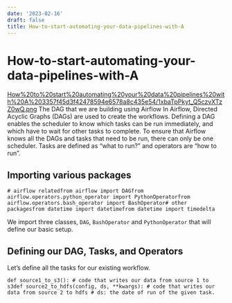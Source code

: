 ```yaml
---
date: '2023-02-16'
draft: false
title: How-to-start-automating-your-data-pipelines-with-A
---
```


# How-to-start-automating-your-data-pipelines-with-A

[How%20to%20start%20automating%20your%20data%20pipelines%20with%20A%203357f45d3f42478594e6578a8c435e54/1xbaTpPkyt_Q5czvXTzZ0wQ.png](How%20to%20start%20automating%20your%20data%20pipelines%20with%20A%203357f45d3f42478594e6578a8c435e54/1xbaTpPkyt_Q5czvXTzZ0wQ.png)
The DAG that we are building using Airflow
In Airflow, Directed Acyclic Graphs (DAGs) are used to create the workflows.
Defining a DAG enables the scheduler to know which tasks can be run immediately, and which have to wait for other tasks to complete.
To ensure that Airflow knows all the DAGs and tasks that need to be run, there can only be one scheduler.
Tasks are defined as “what to run?” and operators are “how to run”.
## Importing various packages
```
# airflow relatedfrom airflow import DAGfrom airflow.operators.python_operator import PythonOperatorfrom airflow.operators.bash_operator import BashOperator# other packagesfrom datetime import datetimefrom datetime import timedelta
```
We import three classes, `DAG`, `BashOperator` and `PythonOperator` that will define our basic setup.
## Defining our DAG, Tasks, and Operators
Let’s define all the tasks for our existing workflow.
```
def source1_to_s3(): # code that writes our data from source 1 to s3def source2_to_hdfs(config, ds, **kwargs): # code that writes our data from source 2 to hdfs # ds: the date of run of the given task.
